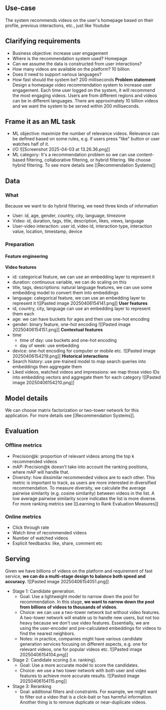 ## Use-case
The system recommends videos on the user's homepage based on their profile, previous interactions, etc., just like Youtube

## Clarifying requirements
- Business objective: increase user engagement
- Where is the recommendation system used? Homepage
- Can we assume the data is constructed from user interactions?
- How many videos are available on the platform? 10 billion
- Does it need to support various languages?
- How fast should the system be? 200 milliseconds
**Problem statement** Design a homepage video recommendation system to increase user engagement. Each time user logged on the system, it will recommend the most engaging videos. Users are from different regions and videos can be in different languages. There are approximately 10 billion videos and we want the system to be served within 200 milliseconds.
## Frame it as an ML task
- ML objective: maximize the number of relevance videos. Relevance can be defined based on some rules, e.g. if users press "like" button or user watches half of it.
- I/O
![[Screenshot 2025-04-03 at 13.26.36.png]]
- ML category: It's a recommendation problem so we can use content-based filtering, collaborative filtering, or hybrid filtering. We choose hybrid filtering. To see more details see [[Recommendation Systems]]
## Data
### What
Because we want to do hybrid filtering, we need three kinds of information
- User: id, age, gender, country, city, language, timezone
- Video: id, duration, tags, title, description, likes, views, language
- User-video interaction: user id, video id, interaction type, interaction value, location, timestamp, device
### Preparation
#### Feature engineering
**Video features**
- id: categorical feature, we can use an embedding layer to represent it
- duration: continuous variable, we can do scaling on this
- title, tags, descriptions: natural language features, we can use some embedding model to convert them into embeddings
- language: categorical feature, we can use an embedding layer to represent it
![[Pasted image 20250406154141.png]]
**User features**
- id, country, city, language can use an embedding layer to represent them each
- age: we can have buckets for ages and then use one-hot encoding
- gender: binary feature, one-hot encoding
![[Pasted image 20250406154151.png]]
**Contextual features**
- time
	- time of day: use buckets and one-hot encoding
	- day of week: use embedding
- device: one-hot encoding for computer or mobile etc.
![[Pasted image 20250406154219.png]]
**Historical interactions**
- Search history: use pre-trained model to map search queries into embeddings then aggregate them
- Liked videos, watched videos and impressions: we map those video IDs into embedding vectors and aggregate them for each category
![[Pasted image 20250406154210.png]]
## Model details
We can choose matrix factorization or two-tower network for this application. For more details see [[Recommendation Systems]].
## Evaluation
### Offline metrics
- Precision@k: proportion of relevant videos among the top k recommended videos
- mAP: Precision@k doesn't take into account the ranking positions, where mAP will handle that.
- Diversity: how dissimilar recommended videos are to each other. This metric is important to track, as users are more interested in diversified recommendation. To measure diversity, we calculate the average pairwise similarity (e.g. cosine similarity) between videos in the list. A low average pairwise similarity score indicates the list is more diverse.
For more ranking metrics see [[Learning to Rank Evaluation Measures]]
### Online metrics
- Click through rate
- Watch time of recommended videos
- Number of watched videos
- Explicit feedbacks: like, share, comment etc
## Serving
Given we have billions of videos on the platform and requirement of fast service, **we can do a multi-stage design to balance both speed and accuracy.**
![[Pasted image 20250406154051.png]]
- Stage 1: Candidate generation. 
	- Goal: Use a lightweight model to narrow down the pool for recommendation. In this stage, **we want to narrow down the pool from billions of videos to thousands of videos**.
	- Choice: we can use a two-tower network but without video features. A two-tower network will enable us to handle new users, but not too heavy because we don't use video features. Essentially, we are using the user-encoder and pre-calculated embeddings for videos to find the nearest neighbors.
	- Notes: in practice, companies might have various candidate generation services focusing on different aspects, e.g. one for relevant videos, one for popular videos etc.
![[Pasted image 20250406154104.png]]
- Stage 2: Candidate scoring (i.e. ranking).
	- Goal: Use a more accurate model to score the candidates.
	- Choice: we use a two tower network with both user and video features to achieve more accurate results.
![[Pasted image 20250406154115.png]]
- Stage 3: Reranking
	- Goal: additional filters and constraints. For example, we might want to filter out a video that is a click-bait or has harmful information. Another thing is to remove duplicate or near-duplicate videos.
